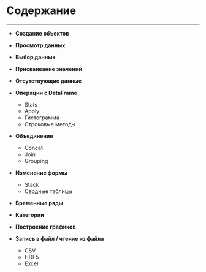 # Содержание 
---


* **Создание объектов**

* **Просмотр данных**

* **Выбор данных**

* **Присваивание значений**

* **Отсутствующие данные**

* **Операции с DataFrame**
    * Stats
    * Apply
    * Гистограмма
    * Строковые методы
    
* **Объединение**
    * Concat
    * Join
    * Grouping
    
* **Изменение формы**
    * Stack
    * Сводные таблицы
    
* **Временные ряды**

* **Категории**

* **Построение графиков**

* **Запись в файл / чтение из файла**
    * CSV
    * HDF5
    * Excel
